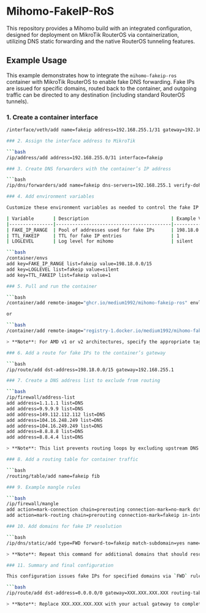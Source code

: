 # Mihomo-FakeIP-RoS
This repository provides a Mihomo build with an integrated configuration, designed for deployment on MikroTik RouterOS via containerization, utilizing DNS static forwarding and the native RouterOS tunneling features.

## Example Usage

This example demonstrates how to integrate the `mihomo-fakeip-ros` container with MikroTik RouterOS to enable fake DNS forwarding. Fake IPs are issued for specific domains, routed back to the container, and outgoing traffic can be directed to any destination (including standard RouterOS tunnels).

### 1. Create a container interface

```bash
/interface/veth/add name=fakeip address=192.168.255.1/31 gateway=192.168.255.0

### 2. Assign the interface address to MikroTik

```bash
/ip/address/add address=192.168.255.0/31 interface=fakeip

### 3. Create DNS forwarders with the container’s IP address

```bash
/ip/dns/forwarders/add name=fakeip dns-servers=192.168.255.1 verify-doh-cert=no

### 4. Add environment variables

Customize these environment variables as needed to control the fake IP behavior and logging:

| Variable       | Description                              | Example Value       |
|----------------|------------------------------------------|---------------------|
| FAKE_IP_RANGE  | Pool of addresses used for fake IPs      | 198.18.0.0/15       |
| TTL_FAKEIP     | TTL for fake IP entries                  | 1                   |
| LOGLEVEL       | Log level for mihomo                     | silent              |

```bash
/container/envs
add key=FAKE_IP_RANGE list=fakeip value=198.18.0.0/15
add key=LOGLEVEL list=fakeip value=silent
add key=TTL_FAKEIP list=fakeip value=1

### 5. Pull and run the container

```bash
/container/add remote-image="ghcr.io/medium1992/mihomo-fakeip-ros" envlists=fakeip interface=fakeip root-dir=Containers/fakeip start-on-boot=yes

or

```bash
/container/add remote-image="registry-1.docker.io/medium1992/mihomo-fakeip-ros" envlists=fakeip interface=fakeip root-dir=Containers/fakeip start-on-boot=yes

> **Note**: For AMD v1 or v2 architectures, specify the appropriate tag. Check available tags at: Docker Hub or github. Older VPS hosts (e.g., Xeon E5 series) often require the v2 tag.

### 6. Add a route for fake IPs to the container’s gateway

```bash
/ip/route/add dst-address=198.18.0.0/15 gateway=192.168.255.1

### 7. Create a DNS address list to exclude from routing

```bash
/ip/firewall/address-list
add address=1.1.1.1 list=DNS
add address=9.9.9.9 list=DNS
add address=149.112.112.112 list=DNS
add address=104.16.248.249 list=DNS
add address=104.16.249.249 list=DNS
add address=8.8.8.8 list=DNS
add address=8.8.4.4 list=DNS

> **Note**: This list prevents routing loops by excluding upstream DNS servers from further routing.

### 8. Add a routing table for container traffic

```bash
/routing/table/add name=fakeip fib

### 9. Example mangle rules

```bash
/ip/firewall/mangle
add action=mark-connection chain=prerouting connection-mark=no-mark dst-address-list=!DNS dst-address-type=!local new-connection-mark=fakeip src-address=192.168.255.1
add action=mark-routing chain=prerouting connection-mark=fakeip in-interface=fakeip new-routing-mark=fakeip passthrough=no

### 10. Add domains for fake IP resolution

```bash
/ip/dns/static/add type=FWD forward-to=fakeip match-subdomain=yes name=googlevideo.com

> **Note**: Repeat this command for additional domains that should resolve to fake IPs.

### 11. Summary and final configuration

This configuration issues fake IPs for specified domains via `FWD` rules, routes them back to the container, and allows outgoing traffic to be directed anywhere, including standard RouterOS tunnels.

```bash
/ip/route/add dst-address=0.0.0.0/0 gateway=XXX.XXX.XXX.XXX routing-table=fakeip

> **Note**: Replace XXX.XXX.XXX.XXX with your actual gateway to complete the routing setup.
